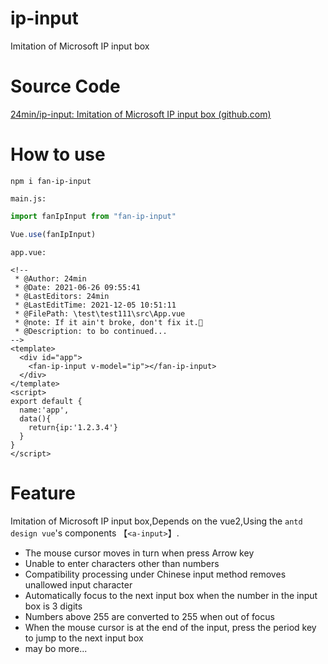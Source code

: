 # ip-input

Imitation of Microsoft IP input box

# Source Code

[24min/ip-input: Imitation of Microsoft IP input box (github.com)](https://github.com/24min/ip-input)

# How to use

```
npm i fan-ip-input
```

`main.js:`

```js
import fanIpInput from "fan-ip-input"

Vue.use(fanIpInput)
```

`app.vue:`

```vue
<!--
 * @Author: 24min
 * @Date: 2021-06-26 09:55:41
 * @LastEditors: 24min
 * @LastEditTime: 2021-12-05 10:51:11
 * @FilePath: \test\test111\src\App.vue
 * @note: If it ain't broke, don't fix it.🍤
 * @Description: to bo continued...
-->
<template>
  <div id="app">
    <fan-ip-input v-model="ip"></fan-ip-input>
  </div>
</template>
<script>
export default {
  name:'app',
  data(){
    return{ip:'1.2.3.4'}
  }
}
</script>

```


# Feature

Imitation of Microsoft IP input box,Depends on the vue2,Using the `antd design vue`'s components 【`<a-input>`】.

* The mouse cursor moves in turn when press Arrow key
* Unable to enter characters other than numbers
* Compatibility processing under Chinese input method removes unallowed input character
* Automatically focus to the next input box when the number in the input box is 3 digits
* Numbers above 255 are converted to 255 when out of focus
* When the mouse cursor is at the end of the input, press the period key to jump to the next input box
* may bo more...
